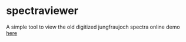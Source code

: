 # spectraviewer
A simple tool to view the old digitized jungfraujoch spectra online
demo [here](https://spectra.makkor.eu)

